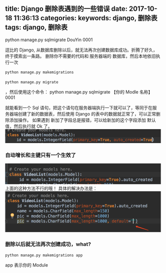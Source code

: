 title: Django 删除表遇到的一些错误
date: 2017-10-18 11:36:13
categories:
keywords: django, 删除表
tags: django, 删除表
---



python manage.py sqlmigrate DouYin 0001  


逗比的 Django, 从数据库删除以后，就无法再次创建数据库成功。折腾了好久，终于摸索出一条路。 删除你不需要的代码和 服务器端的 数据库，然后本地依旧执行一次

	python manage.py makemigrations         

	python manage.py migrate      

，然后使用这个命令：
	python manage.py sqlmigrate 【你的 Modle 名称】 0001 

就能看到一个 Sql 语句，把这个语句在服务器端执行一下就可以了，等同于在服务器端创建了新的数据表，然后使用 Django 的表中的数据就正常了，可以正常删除添加操作。
如果遇到  新加了字段总是报错，可以给新加的这个字段添加 默认值，然后执行就 Ok 了。
![](https://raw.githubusercontent.com/gdky005/PictureResource/master/django-error/django-delete_error-1.png)

### 自动增长和主键只有一个生效了

![](https://raw.githubusercontent.com/gdky005/PictureResource/master/django-error/django-delete_error-2.png)
上面的这种方法不行的哦！
具体的解决办法是：
![](https://raw.githubusercontent.com/gdky005/PictureResource/master/django-error/django-delete_error-3.png)

### 删除以后就无法再次创建成功，what?

	python manage.py makemigrations app

app 表示你的 Module  

